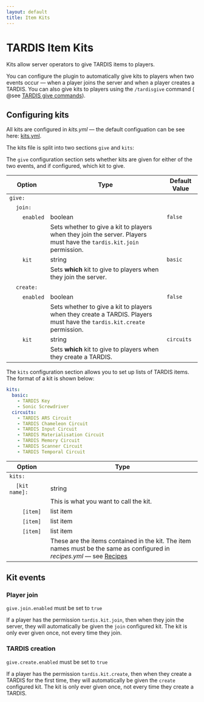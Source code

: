 ```yaml
---
layout: default
title: Item Kits
---
```


# TARDIS Item Kits

Kits allow server operators to give TARDIS items to players.

You can configure the plugin to automatically give kits to players when two events occur — when a player joins the
server and when a player creates a TARDIS. You can also give kits to players using the `/tardisgive` command (
@see [TARDIS give commands](give-commands)).

## Configuring kits

All kits are configured in _kits.yml_ — the default configuation can be see
here: [kits.yml](https://github.com/eccentricdevotion/TARDIS/blob/master/src/main/resources/kits.yml).

The kits file is split into two sections `give` and `kits`:

The `give` configuration section sets whether kits are given for either of the two events, and if configured, which kit
to give.

| Option                                                    | Type                                                                                                                   | Default Value |
|-----------------------------------------------------------|------------------------------------------------------------------------------------------------------------------------|---------------|
| `give:`                                                   |
| &nbsp;&nbsp;&nbsp;&nbsp;`join:`                           | &nbsp;                                                                                                                 |
| &nbsp;&nbsp;&nbsp;&nbsp;&nbsp;&nbsp;&nbsp;&nbsp;`enabled` | boolean                                                                                                                | `false`       |
| &nbsp;                                                    | Sets whether to give a kit to players when they join the server. Players must have the `tardis.kit.join` permission.   |
| &nbsp;&nbsp;&nbsp;&nbsp;&nbsp;&nbsp;&nbsp;&nbsp;`kit`     | string                                                                                                                 | `basic`       |
| &nbsp;                                                    | Sets **which** kit to give to players when they join the server.                                                       |
| &nbsp;&nbsp;&nbsp;&nbsp;`create:`                         | &nbsp;                                                                                                                 |
| &nbsp;&nbsp;&nbsp;&nbsp;&nbsp;&nbsp;&nbsp;&nbsp;`enabled` | boolean                                                                                                                | `false`       |
| &nbsp;                                                    | Sets whether to give a kit to players when they create a TARDIS. Players must have the `tardis.kit.create` permission. |
| &nbsp;&nbsp;&nbsp;&nbsp;&nbsp;&nbsp;&nbsp;&nbsp;`kit`     | string                                                                                                                 | `circuits`    |
| &nbsp;                                                    | Sets **which** kit to give to players when they create a TARDIS.                                                       |

The `kits` configuration section allows you to set up lists of TARDIS items. The format of a kit is shown below:

```yaml
kits:
  basic:
    - TARDIS Key
    - Sonic Screwdriver
  circuits:
    - TARDIS ARS Circuit
    - TARDIS Chameleon Circuit
    - TARDIS Input Circuit
    - TARDIS Materialisation Circuit
    - TARDIS Memory Circuit
    - TARDIS Scanner Circuit
    - TARDIS Temporal Circuit
```

| Option                                                   | Type                                                                                                                                   |
|----------------------------------------------------------|----------------------------------------------------------------------------------------------------------------------------------------|
| `kits:`                                                  |                                                                                                                                        |
| &nbsp;&nbsp;&nbsp;&nbsp;`[kit name]:`                    | string                                                                                                                                 |
| &nbsp;                                                   | This is what you want to call the kit.                                                                                                 |
| &nbsp;&nbsp;&nbsp;&nbsp;&nbsp;&nbsp;&nbsp;&nbsp;`[item]` | list item                                                                                                                              |
| &nbsp;&nbsp;&nbsp;&nbsp;&nbsp;&nbsp;&nbsp;&nbsp;`[item]` | list item                                                                                                                              |
| &nbsp;&nbsp;&nbsp;&nbsp;&nbsp;&nbsp;&nbsp;&nbsp;`[item]` | list item                                                                                                                              |
| &nbsp;                                                   | These are the items contained in the kit. The item names must be the same as configured in _recipes.yml_ — see [Recipes](recipes) |

## Kit events

### Player join

`give.join.enabled` must be set to `true`

If a player has the permission `tardis.kit.join`, then when they join the server, they will automatically be given
the `join` configured kit. The kit is only ever given once, not every time they join.

### TARDIS creation

`give.create.enabled` must be set to `true`

If a player has the permission `tardis.kit.create`, then when they create a TARDIS for the first time, they will
automatically be given the `create` configured kit. The kit is only ever given once, not every time they create a
TARDIS.
